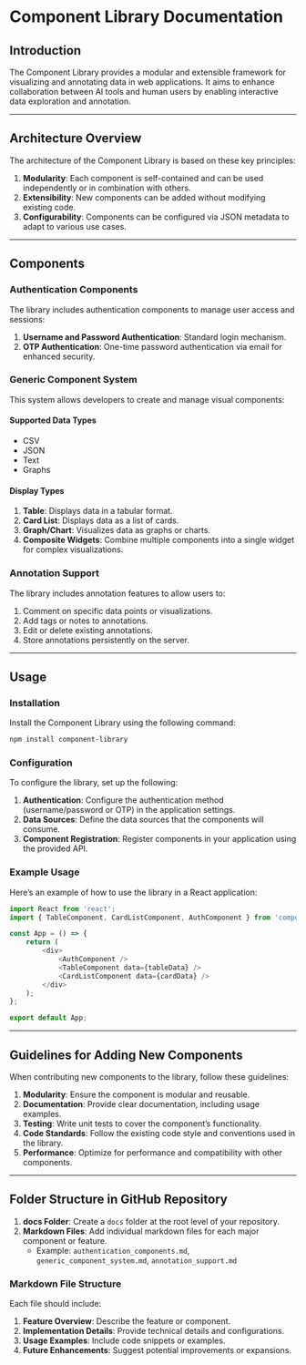 # Component Library Documentation

## Introduction
The Component Library provides a modular and extensible framework for visualizing and annotating data in web applications. It aims to enhance collaboration between AI tools and human users by enabling interactive data exploration and annotation.

---

## Architecture Overview
The architecture of the Component Library is based on these key principles:

1. **Modularity**: Each component is self-contained and can be used independently or in combination with others.
2. **Extensibility**: New components can be added without modifying existing code.
3. **Configurability**: Components can be configured via JSON metadata to adapt to various use cases.

---

## Components

### Authentication Components
The library includes authentication components to manage user access and sessions:

1. **Username and Password Authentication**: Standard login mechanism.
2. **OTP Authentication**: One-time password authentication via email for enhanced security.

### Generic Component System
This system allows developers to create and manage visual components:

#### Supported Data Types
- CSV
- JSON
- Text
- Graphs

#### Display Types
1. **Table**: Displays data in a tabular format.
2. **Card List**: Displays data as a list of cards.
3. **Graph/Chart**: Visualizes data as graphs or charts.
4. **Composite Widgets**: Combine multiple components into a single widget for complex visualizations.

### Annotation Support
The library includes annotation features to allow users to:

1. Comment on specific data points or visualizations.
2. Add tags or notes to annotations.
3. Edit or delete existing annotations.
4. Store annotations persistently on the server.

---

## Usage

### Installation
Install the Component Library using the following command:

```bash
npm install component-library
```

### Configuration
To configure the library, set up the following:

1. **Authentication**: Configure the authentication method (username/password or OTP) in the application settings.
2. **Data Sources**: Define the data sources that the components will consume.
3. **Component Registration**: Register components in your application using the provided API.

### Example Usage
Here’s an example of how to use the library in a React application:

```javascript
import React from 'react';
import { TableComponent, CardListComponent, AuthComponent } from 'component-library';

const App = () => {
    return (
        <div>
            <AuthComponent />
            <TableComponent data={tableData} />
            <CardListComponent data={cardData} />
        </div>
    );
};

export default App;
```

---

## Guidelines for Adding New Components
When contributing new components to the library, follow these guidelines:

1. **Modularity**: Ensure the component is modular and reusable.
2. **Documentation**: Provide clear documentation, including usage examples.
3. **Testing**: Write unit tests to cover the component’s functionality.
4. **Code Standards**: Follow the existing code style and conventions used in the library.
5. **Performance**: Optimize for performance and compatibility with other components.

---

## Folder Structure in GitHub Repository

1. **docs Folder**: Create a `docs` folder at the root level of your repository.
2. **Markdown Files**: Add individual markdown files for each major component or feature.
   - Example: `authentication_components.md`, `generic_component_system.md`, `annotation_support.md`

### Markdown File Structure
Each file should include:
1. **Feature Overview**: Describe the feature or component.
2. **Implementation Details**: Provide technical details and configurations.
3. **Usage Examples**: Include code snippets or examples.
4. **Future Enhancements**: Suggest potential improvements or expansions.


